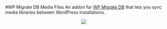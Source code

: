 #WP Migrate DB Media Files
An addon for [WP Migrate DB](https://github.com/slang800/wp-migrate-db) that lets you sync media libraries between WordPress installations.

<p align="center"><a><img src="https://raw.github.com/slang800/psychic-ninja/master/wp-migrate-db-media-files.png"/></a></p>
